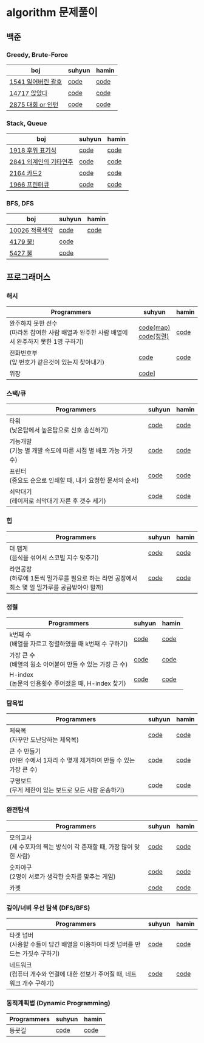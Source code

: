 # algorithm 문제풀이

## 백준
### Greedy, Brute-Force

boj| suhyun | hamin |
-|-|-
[1541 잃어버린 괄호](https://www.acmicpc.net/problem/1541) | [code](https://github.com/suhyun1/algorithm-study/blob/master/suhyun/boj1451.cpp) | [code](https://github.com/suhyun1/algorithm-study/blob/master/hamin/greedy/Ex_1541.cpp) |
[14717 앉았다](https://www.acmicpc.net/problem/14717)|[code](https://github.com/suhyun1/algorithm-study/blob/master/suhyun/boj14717.cpp) | [code](https://github.com/suhyun1/algorithm-study/blob/master/hamin/greedy/Ex_14717.cpp) |
[2875 대회 or 인턴](https://www.acmicpc.net/problem/2875)|[code](https://github.com/suhyun1/algorithm-study/blob/master/suhyun/boj2875.cpp) | [code](https://github.com/suhyun1/algorithm-study/blob/master/hamin/greedy/Ex_2875.cpp) |

### Stack, Queue

boj| suhyun | hamin |
-|-|-
[1918 후위 표기식](https://www.acmicpc.net/problem/1918)|[code](https://github.com/suhyun1/algorithm-study/blob/master/suhyun/boj1918.cpp) |[code](https://github.com/suhyun1/algorithm-study/blob/master/hamin/Stack%26Queue/Ex_1918.cpp) |
[2841 외계인의 기타연주](https://www.acmicpc.net/problem/2841)|[code](https://github.com/suhyun1/algorithm-study/blob/master/suhyun/boj2841.cpp) |[code](https://github.com/suhyun1/algorithm-study/blob/master/hamin/Stack%26Queue/Ex_2841.cpp) |
[2164 카드2](https://www.acmicpc.net/problem/2164)|[code](https://github.com/suhyun1/algorithm-study/blob/master/suhyun/boj2164.cpp) |[code](https://github.com/suhyun1/algorithm-study/blob/master/hamin/Stack%26Queue/Ex_2164.cpp) |
[1966 프린터큐](https://www.acmicpc.net/problem/1966)|[code](https://github.com/suhyun1/algorithm-study/blob/master/suhyun/boj1966.cpp) |[code](https://github.com/suhyun1/algorithm-study/blob/master/hamin/Stack%26Queue/Ex_1966.cpp) |

### BFS, DFS
boj| suhyun | hamin |
-|-|-
[10026 적록색약](https://www.acmicpc.net/problem/10026)|[code](https://github.com/suhyun1/algorithm-study/blob/master/suhyun/DFS%2C%20BFS/10026.cpp) |[code](https://github.com/suhyun1/algorithm-study/blob/master/hamin/BFS%20%26%26%20DFS/BOJ_10026.cpp) |
[4179 불!](https://www.acmicpc.net/problem/4179)|[code](https://github.com/suhyun1/algorithm-study/blob/master/suhyun/4179.cpp)|
[5427 불](https://www.acmicpc.net/problem/5427)|[code](https://github.com/suhyun1/algorithm-study/blob/master/suhyun/boj5247.cpp)|


## 프로그래머스

### 해시
Programmers| suhyun | hamin
-|-|-
완주하지 못한 선수 <br>(마라톤 참여한 사람 배열과 완주한 사람 배열에서 완주하지 못한 1명 구하기)|[code(map)](suhyun/hash_marathon.cpp)<br/>[code(정렬)](suhyun/hash_marathon_using_sort.cpp)|[code](https://github.com/suhyun1/algorithm-study/blob/master/hamin/Hash/Poor_Runner.cpp)
전화번호부 <br> (앞 번호가 같은것이 있는지 찾아내기) | [code](https://github.com/suhyun1/algorithm-study/blob/master/suhyun/hash_phonebook.cpp) |[code](https://github.com/suhyun1/algorithm-study/blob/master/hamin/Hash/Phone_book.cpp)
위장 | [code](suhyun/hash_clothes.cpp)]|


### 스택/큐
Programmers| suhyun | hamin |
-|-|-
타워 <br> (낮은탑에서 높은탑으로 신호 송신하기)| [code](https://github.com/suhyun1/algorithm-study/blob/master/suhyun/stack_tower.cpp) | [code](https://github.com/suhyun1/algorithm-study/blob/master/hamin/Stack%26Queue/Tower.cpp)
기능개발 <br/> (기능 별 개발 속도에 따른 시점 별 배포 가능 가짓 수)| [code](https://github.com/suhyun1/algorithm-study/blob/master/suhyun/queue_deploymentRule.cpp)|[code](https://github.com/suhyun1/algorithm-study/blob/master/hamin/Stack%26Queue/FunctionDevelopment.cpp)
프린터<br/>(중요도 순으로 인쇄할 때, 내가 요청한 문서의 순서) |[code](https://github.com/suhyun1/algorithm-study/blob/master/suhyun/queue_print_priority.cpp)|[code](https://github.com/suhyun1/algorithm-study/blob/master/hamin/Stack%26Queue/Printer.cpp)
쇠막대기<br>(레이저로 쇠막대기 자른 후 갯수 세기)|[code](suhyun/stack_iron_rod.cpp)|[code](https://github.com/suhyun1/algorithm-study/blob/master/hamin/Stack%26Queue/Iron_Stick.cpp)|

### 힙
Programmers| suhyun | hamin |
-|-|-
더 맵게<br/>(음식을 섞어서 스코빌 지수 맞추기)|[code](https://github.com/suhyun1/algorithm-study/blob/master/suhyun/heap_scoville.cpp)|[code](https://github.com/suhyun1/algorithm-study/blob/master/hamin/Heap/Scoville.cpp)|
라면공장<br>(하루에 1톤씩 밀가루를 필요로 하는 라면 공장에서 최소 몇 일 밀가루를 공급받아야 할까)|[code](suhyun/heap_ramen_factory.cpp)|[code](https://github.com/suhyun1/algorithm-study/tree/master/hamin/Heap)


### 정렬
Programmers| suhyun | hamin
-|-|-
k번째 수 <br>(배열을 자르고 정렬하였을 때 k번째 수 구하기)| [code](https://github.com/suhyun1/algorithm-study/blob/suhyun/suhyun/sort_01.cpp) | [code](https://github.com/suhyun1/algorithm-study/tree/master/hamin/Sort)
가장 큰 수 <br/>(배열의 원소 이어붙여 만들 수 있는 가장 큰 수) | [code](https://github.com/suhyun1/algorithm-study/blob/master/suhyun/sort_biggest_number.cpp) |[code](https://github.com/suhyun1/algorithm-study/blob/master/hamin/Sort/Biggest_Number.cpp)
H-index<br/>(논문의 인용횟수 주어졌을 때, H-index 찾기)  |[code](suhyun/sort_H_index.cpp)|[code](https://github.com/hamin7/Today_I_Learned/blob/master/코딩%20테스트/Sort/h-index.cpp)


### 탐욕법
Programmers| suhyun | hamin |
-|-|-
체육복 <br> (자꾸만 도난당하는 체육복)|[code](https://github.com/suhyun1/algorithm-study/blob/master/suhyun/greedy_sportswear.cpp)|[code](https://github.com/suhyun1/algorithm-study/blob/master/hamin/Greedy/Workout_Clothes.cpp)
큰 수 만들기<br/>(어떤 수에서 1자리 수 몇개 제거하여 만들 수 있는 가장 큰 수) |[code](https://github.com/suhyun1/algorithm-study/blob/master/suhyun/greedy_makeBiggestNumber.cpp)|[code](https://github.com/suhyun1/algorithm-study/blob/master/hamin/Greedy/Making_Big_Number.cpp)
구명보트<br>(무게 제한이 있는 보트로 모든 사람 운송하기)|[code](suhyun/greedy_lifeboat.cpp)|[code](https://github.com/suhyun1/algorithm-study/blob/master/hamin/Greedy/Rescue_Boat.cpp)


### 완전탐색
Programmers| suhyun | hamin |
-|-|-
모의고사 <br>(세 수포자의 찍는 방식이 각 존재할 때, 가장 많이 맞힌 사람) | [code](https://github.com/suhyun1/algorithm-study/blob/suhyun/suhyun/exhaustive_search_01.cpp) | [code](https://github.com/suhyun1/algorithm-study/blob/master/hamin/Exhaustive_search/Mock_Test.cpp)
숫자야구 <br> (2명이 서로가 생각한 숫자를 맞추는 게임) | [code](https://github.com/suhyun1/algorithm-study/blob/master/suhyun/exhaustive_search_numberBaseball.cpp) | [code](https://github.com/suhyun1/algorithm-study/blob/master/hamin/Exhaustive_search/Number_Baseball.md)
카펫<br>|[code]()|[code]()

### 깊이/너비 우선 탐색 (DFS/BFS)
Programmers| suhyun | hamin |
-|-|-
타겟 넘버 <br> (사용할 수들이 담긴 배열을 이용하여 타겟 넘버를 만드는 가짓수 구하기)| [code](https://github.com/suhyun1/algorithm-study/blob/master/suhyun/dfs_targetnumber.cpp) | [code](https://github.com/suhyun1/algorithm-study/blob/master/hamin/BFS%20%26%26%20DFS/Target_Number.md)
네트워크<br>(컴퓨터 개수와 연결에 대한 정보가 주어질 때, 네트워크 개수 구하기) |[code](suhyun/dfs_network.cpp)|[code]()|


### 동적계획법 (Dynamic Programming)
Programmers| suhyun | hamin |
-|-|-
등굣길 <br> |[code](suhyun/DP_path_to_school.cpp)|[code]()
